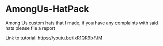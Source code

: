 # AmongUs-HatPack
Among Us custom hats that I made, if you have any complaints with said hats please file a report

Link to tutorial: https://youtu.be/IxR1QR9bFJM
